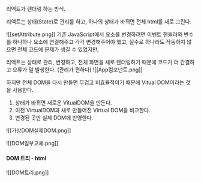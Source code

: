 리액트가 렌더링 하는 방식.

리액트는 상태(State)로 관리를 하고,
하나의 상태가 바뀌면 전체 html를 새로 그린다.

![[setAttribute.png]]
기존 JavaScript에서 요소를 변경하려면 이벤트 핸들러와 변수를 하나하나 요소에 연결해주고 각각 변경해주어야 했고, 실수로 하나라도 작동하지 않으면 전체 코드에 문제가 생길 수 있었지만,

리액트는 상태로 관리, 변경하고, 전체 화면을 새로 렌더링하기 때문에 코드가 더 간결하고 오류가 덜 발생한다. (관리가 편하다)
![[App컴포넌트.png]]

하지만 전체 DOM을 다시 만들면 무겁고 비효율적이기 때문에  Vitual DOM이라는 것을 사용한다.
1) 상태가 바뀌면 새로운 VitualDOM을 만든다.
2) 이전 VirtualDOM과 새로 만들어진 Virtual DOM을 비교한다.
3) 변경된 곳만 실제 DOM에 반영한다.

![[가상DOM실제DOM.png]]

![[DOM일부교체.png]]



#### DOM 트리 - html

![[DOM트리.png]]